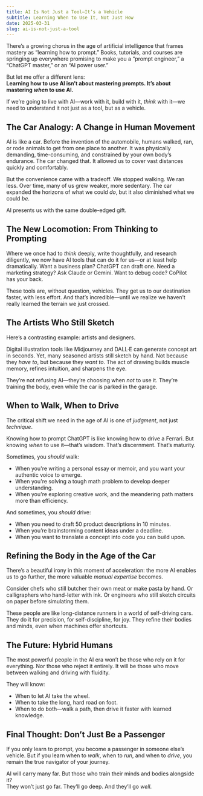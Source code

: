 ```yaml
---
title: AI Is Not Just a Tool—It’s a Vehicle
subtitle: Learning When to Use It, Not Just How
date: 2025-03-31
slug: ai-is-not-just-a-tool
---
```

There’s a growing chorus in the age of artificial intelligence that frames mastery as “learning how to prompt.” Books, tutorials, and courses are springing up everywhere promising to make you a “prompt engineer,” a “ChatGPT master,” or an “AI power user.”

But let me offer a different lens:  
**Learning how to use AI isn’t about mastering prompts. It’s about mastering *when* to use AI.**

If we’re going to live with AI—work with it, build with it, *think* with it—we need to understand it not just as a tool, but as a vehicle.

## The Car Analogy: A Change in Human Movement

AI is like a car. Before the invention of the automobile, humans walked, ran, or rode animals to get from one place to another. It was physically demanding, time-consuming, and constrained by your own body’s endurance. The car changed that. It allowed us to cover vast distances quickly and comfortably.

But the convenience came with a tradeoff. We stopped walking. We ran less. Over time, many of us grew weaker, more sedentary. The car expanded the horizons of what we could *do*, but it also diminished what we could *be*.

AI presents us with the same double-edged gift.

## The New Locomotion: From Thinking to Prompting

Where we once had to *think* deeply, write thoughtfully, and research diligently, we now have AI tools that can do it for us—or at least help dramatically. Want a business plan? ChatGPT can draft one. Need a marketing strategy? Ask Claude or Gemini. Want to debug code? CoPilot has your back.

These tools are, without question, vehicles. They get us to our destination faster, with less effort. And that’s incredible—until we realize we haven’t really learned the terrain we just crossed.

## The Artists Who Still Sketch

Here’s a contrasting example: artists and designers.

Digital illustration tools like Midjourney and DALL·E can generate concept art in seconds. Yet, many seasoned artists still sketch by hand. Not because they *have to*, but because they *want to*. The act of drawing builds muscle memory, refines intuition, and sharpens the eye.

They’re not refusing AI—they’re choosing when *not* to use it. They’re training the body, even while the car is parked in the garage.

## When to Walk, When to Drive

The critical shift we need in the age of AI is one of *judgment*, not just *technique*.

Knowing how to prompt ChatGPT is like knowing how to drive a Ferrari. But knowing *when* to use it—that’s wisdom. That’s discernment. That’s maturity.

Sometimes, you *should* walk:

- When you're writing a personal essay or memoir, and you want your authentic voice to emerge.
- When you're solving a tough math problem to develop deeper understanding.
- When you're exploring creative work, and the meandering path matters more than efficiency.

And sometimes, you *should* drive:

- When you need to draft 50 product descriptions in 10 minutes.
- When you’re brainstorming content ideas under a deadline.
- When you want to translate a concept into code you can build upon.

## Refining the Body in the Age of the Car

There’s a beautiful irony in this moment of acceleration: the more AI enables us to go further, the more valuable *manual expertise* becomes.

Consider chefs who still butcher their own meat or make pasta by hand. Or calligraphers who hand-letter with ink. Or engineers who still sketch circuits on paper before simulating them.

These people are like long-distance runners in a world of self-driving cars. They do it for precision, for self-discipline, for joy. They refine their bodies and minds, even when machines offer shortcuts.

## The Future: Hybrid Humans

The most powerful people in the AI era won’t be those who rely on it for everything. Nor those who reject it entirely. It will be those who move between walking and driving with fluidity.

They will know:

- When to let AI take the wheel.
- When to take the long, hard road on foot.
- When to do both—walk a path, then drive it faster with learned knowledge.

## Final Thought: Don’t Just Be a Passenger

If you only learn to prompt, you become a passenger in someone else’s vehicle. But if you learn when to *walk*, when to *run*, and when to *drive*, you remain the true navigator of your journey.

AI will carry many far. But those who train their minds and bodies alongside it?  
They won’t just go far. They’ll go deep. And they’ll go *well*.